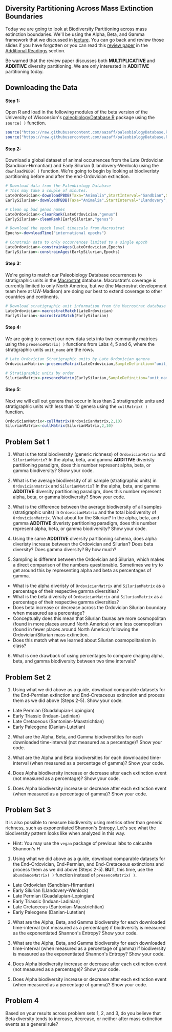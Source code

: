 ## Diversity Partitioning Across Mass Extinction Boundaries

Today we are going to look at Biodiversity Partitioning across mass extinction boundaries. We'll be using the Alpha, Beta, and Gamma framework that we discussed in [lecture](http://teststrata.geology.wisc.edu/teachPaleobiology/LectureSlides/Ordovician03282016.pdf). You can go back and review those slides if you have forgotten or you can read this [review paper](http://teststrata.geology.wisc.edu/teachPaleobiology/AdditionalReading/AlphaBetaGamma.pdf) in the [Additional Readings](https://github.com/naheim/teachPaleobiology/blob/master/AdditionalReading/AdditionalReading.md#a-list-of-additional-readings) section. 

Be warned that the review paper discusses both **MULTIPLICATIVE** and **ADDITIVE** diversity partitioning. We are only interested in **ADDITIVE** partitioning today.

## Downloading the Data

#### Step 1:

Open R and load in the following modules of the beta version of the University of Wisconsion's [paleobiologyDatabase.R](https://github.com/naheim/paleobiologyDatabase.R) package using the ````source( )```` function.

````R
source("https://raw.githubusercontent.com/aazaff/paleobiologyDatabase.R/master/communityMatrix.R")
source("https://raw.githubusercontent.com/aazaff/paleobiologyDatabase.R/master/cullMatrix.R")
````

#### Step 2:

Download a global dataset of animal occurrences from the Late Ordovician (Sandbian-Hirnantian) and Early Silurian (Llandovery-Wenlock) using the ````downloadPBDB( )```` function. We're going to begin by looking at biodiveristy partitioning before and after the end-Ordovician extinction.

````R
# Download data from the Paleobiology Database
# This may take a couple of minutes.
LateOrdovician<-downloadPBDB(Taxa="Animalia",StartInterval="Sandbian",StopInterval="Hirnantian")
EarlySilurian<-downloadPBDB(Taxa="Animalia",StartInterval="Llandovery",StopInterval="Wenlock")

# Clean up bad genus names
LateOrdovician<-cleanRank(LateOrdovician,"genus")
EarlySilurian<-cleanRank(EarlySilurian,"genus")

# Download the epoch level timescale from Macrostrat
Epochs<-downloadTime("international epochs")

# Constrain data to only occurrences limited to a single epoch
LateOrdovician<-constrainAges(LateOrdovician,Epochs)
EarlySilurian<-constrainAges(EarlySilurian,Epochs)
````

#### Step 3:

We're going to match our Paleobiology Database occurrences to stratigraphic units in the [Macrostrat](https://macrostrat.org) database. Macrostrat's coverage is currently limited to only North America, but we (the Macrostrat development team here at UW-Madison) are doing our best to extend coverage to other countries and continents.

````R
# Download stratigraphic unit information from the Macrostrat database and match it to the PBDB data
LateOrdovician<-macrostratMatch(LateOrdovician)
EarlySilurian<-macrostratMatch(EarlySilurian)
````

#### Step 4:

We are going to convert our new data sets into two community matrices using the ````presenceMatrix( )```` functions from Labs 4, 5 and 6, where the stratigraphic units ````unit_name```` are the rows.

````R
# Late Ordovician Stratigraphic units by Late Ordovician genera
OrdovicianMatrix<-presenceMatrix(LateOrdovician,SampleDefinition="unit_name",TaxonRank="genus")

# Stratigraphic units by order
SilurianMatrix<-presenceMatrix(EarlySilurian,SampleDefinition="unit_name",TaxonRank="genus")
````

#### Step 5:

Next we will cull out genera that occur in less than 2 stratigraphic units and stratigraphic units with less than 10 genera using the ````cullMatrix( )```` function.

````R
OrdovicianMatrix<-cullMatrix(OrdovicianMatrix,2,10)
SilurianMatrix<-cullMatrix(SilurianMatrix,2,10)
````

## Problem Set 1

1) What is the total biodiversity (generic richness) of ````OrdovicianMatrix```` and ````SilurianMatrix````? In the alpha, beta, and gamma **ADDITIVE** diveristy partitioning paradigm, does this number represent alpha, beta, or gamma biodiversity? Show your code.

2) What is the average biodiversity of all sample (stratigraphic units) in ````Ordovicianmatrix```` and ````SilurianMatrix````? In the alpha, beta, and gamma **ADDITIVE** diversity partitioning paradigm, does this number represent alpha, beta, or gamma biodiversity? Show your code.

3) What is the difference between the average biodiversity of all samples (stratigraphic units) in ````OrdovicianMatrix```` and the total biodiversity of ````OrdovicianMatrix````. What about for the Silurian? In the alpha, beta, and gamma **ADDITIVE** diveristy partitioning paradigm, does this number represent alpha, beta, or gamma biodiversity? Show your code.

4) Using the same **ADDITIVE** diversity partitioning schema, does alpha diveristy increase between the Ordovician and Silurian? Does beta diversity? Does gamma diversity? By how much?

5) Sampling is different between the Ordovician and Silurian, which makes a direct comparison of the numbers questionable. Sometimes we try to get around this by representing alpha and beta as percentages of gamma.

+ What is the alpha diveristy of ````OrdovicianMatrix```` and ````SilurianMatrix```` as a percentage of their respective gamma diversities?
+ What is the beta diversity of ````OrdovicianMatrix```` and ````SilurianMatrix```` as a percentage of their respective gamma diversities?
+ Does beta increase or decrease across the Ordovician Silurian boundary when measured as a percentage?
+ Conceptually does this mean that Silurian faunas are more cosmopolitan (found in more places around North America) or are less cosmopolitan (found in fewer places around North America) following the Ordovician/Silurian mass extinction. 
+ Does this match what we learned about Silurian cosmopolitanism in class?

6) What is one drawback of using percentages to compare chaging alpha, beta, and gamma biodiversity between two time intervals?

## Problem Set 2

1) Using what we did above as a guide, download comparable datasets for the End-Permian extinction and End-Cretaceous extinction and process them as we did above (Steps 2-5). Show your code.

+ Late Permian (Guadalupian-Lopingian)
+ Early Triassic (Induan-Ladinian)
+ Late Cretaceous (Santonian-Maastrichtian)
+ Early Paleogene (Danian-Lutetian)

2) What are the Alpha, Beta, and Gamma biodiversitites for each downloaded time-interval (not measured as a percentage)? Show your code.

3) What are the Alpha and Beta biodiversities for each downloaded time-interval (when measured as a percentage of gamma)? Show your code.

4) Does Alpha biodiversity increase or decrease after each extinction event (not measured as a percentage)? Show your code.

5) Does Alpha biodiversity increase or decrease after each extinction event (when measured as a percentage of gamma)? Show your code.

## Problem Set 3

It is also possible to measure biodiversity using metrics other than generic richness, such as exponentiated Shannon's Entropy. Let's see what the biodiversity pattern looks like when analyzed in this way.
+ Hint: You may use the ````vegan```` package of previous labs to calcualte Shannon's H

1) Using what we did above as a guide, download comparable datasets for the End-Ordovician, End-Permian, and End-Cretaceous extinctions and process them as we did above (Steps 2-5). **BUT**, this time, use the ````abundanceMatrix( )```` function instead of ````presenceMatrix( )````.

+ Late Ordovician (Sandbian-Hirnantian)
+ Early Silurian (Llandovery-Wenlock)
+ Late Permian (Guadalupian-Lopingian)
+ Early Triassic (Induan-Ladinian)
+ Late Cretaceous (Santonian-Maastrichtian)
+ Early Paleogene (Danian-Lutetian)

2) What are the Alpha, Beta, and Gamma biodiversity for each downloaded time-interval (not measured as a percentage) if biodiversity is measured as the exponentiated Shannon's Entropy? Show your code.

3) What are the Alpha, Beta, and Gamma biodiversity for each downloaded time-interval (when measured as a percentage of gamma) if biodiversity is measured as the exponentiated Shannon's Entropy? Show your code.

4) Does Alpha biodiversity increase or decrease after each extinction event (not measured as a percentage)? Show your code.

5) Does Alpha biodiversity increase or decrease after each extinction event (when measured as a percentage of gamma)? Show your code.

## Problem 4

Based on your results across problem sets 1, 2, and 3, do you believe that Beta diversity tends to increase, decrease, or neither after mass extinction events as a general rule?

